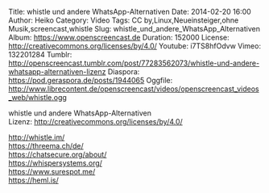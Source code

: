 Title: whistle und andere WhatsApp-Alternativen
Date: 2014-02-20 16:00
Author: Heiko
Category: Video
Tags: CC by,Linux,Neueinsteiger,ohne Musik,screencast,whistle
Slug: whistle_und_andere_WhatsApp_Alternativen
Album: https://www.openscreencast.de
Duration: 152000
License: http://creativecommons.org/licenses/by/4.0/
Youtube: i7TS8hfOdvw
Vimeo: 132201284
Tumblr: http://openscreencast.tumblr.com/post/77283562073/whistle-und-andere-whatsapp-alternativen-lizenz
Diaspora: https://pod.geraspora.de/posts/1944065
Oggfile: http://www.librecontent.de/openscreencast/videos/openscreencast_videos_web/whistle.ogg

whistle und andere WhatsApp-Alternativen  
Lizenz: <http://creativecommons.org/licenses/by/4.0/>  
  
<http://whistle.im/>  
<https://threema.ch/de/>  
<https://chatsecure.org/about/>  
<https://whispersystems.org/>  
<https://www.surespot.me/>  
<https://heml.is/>

